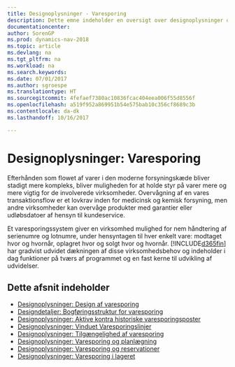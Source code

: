 ```yaml
---
title: Designoplysninger - Varesporing
description: Dette emne indeholder en oversigt over designoplysninger om varesporing.
documentationcenter: 
author: SorenGP
ms.prod: dynamics-nav-2018
ms.topic: article
ms.devlang: na
ms.tgt_pltfrm: na
ms.workload: na
ms.search.keywords: 
ms.date: 07/01/2017
ms.author: sgroespe
ms.translationtype: HT
ms.sourcegitcommit: 4fefaef7380ac10836fcac404eea006f55d8556f
ms.openlocfilehash: a519f952a869951b54e575bab10c356cf8689c3b
ms.contentlocale: da-dk
ms.lasthandoff: 10/16/2017

---
```

# <a name="design-details-item-tracking"></a>Designoplysninger: Varesporing
Efterhånden som flowet af varer i den moderne forsyningskæde bliver stadigt mere kompleks, bliver muligheden for at holde styr på varer mere og mere vigtig for de involverede virksomheder. Overvågning af en vares transaktionsflow er et lovkrav inden for medicinsk og kemisk forsyning, men andre virksomheder kan overvåge produkter med garantier eller udløbsdatoer af hensyn til kundeservice.  

Et varesporingssystem giver en virksomhed mulighed for nem håndtering af serienumre og lotnumre, under hensyntagen til hver enkelt vare: modtaget hvor og hvornår, oplagret hvor og solgt hvor og hvornår. [!INCLUDE[d365fin](includes/d365fin_md.md)] har gradvist udvidet dækningen af disse virksomhedsbehov og indeholder i dag funktioner på tværs af programmet og en fast kerne til udvikling af udvidelser.  

## <a name="in-this-section"></a>Dette afsnit indeholder  
* [Designoplysninger: Design af varesporing](design-details-item-tracking-design.md)  
* [Designdetaljer: Bogføringsstruktur for varesporing](design-details-item-tracking-posting-structure.md)  
* [Designoplysninger: Aktive kontra historiske varesporingsposter](design-details-active-versus-historic-item-tracking-entries.md)  
* [Designoplysninger: Vinduet Varesporingslinjer](design-details-item-tracking-lines-window.md)  
* [Designoplysninger: Tilgængelighed af varesporing](design-details-item-tracking-availability.md)  
* [Designoplysninger: Varesporing og planlægning](design-details-item-tracking-and-planning.md)  
* [Designoplysninger: Varesporing og reservationer](design-details-item-tracking-and-reservations.md)  
* [Designoplysninger: Varesporing i lageret](design-details-item-tracking-in-the-warehouse.md)

